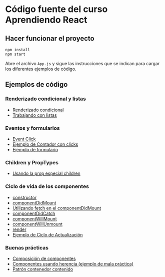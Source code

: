 
# Código fuente del curso Aprendiendo React

## Hacer funcionar el proyecto
```
npm install
npm start
```

Abre el archivo `App.js` y sigue las instrucciones que se indican para cargar los diferentes ejemplos de código.

## Ejemplos de código

### Renderizado condicional y listas
- [Renderizado condicional](./src/sections/conditional.js)
- [Trabajando con listas](./src/sections/lists.js)

### Eventos y formularios
- [Event Click](./src/sections/events.js)
- [Ejemplo de Contador con clicks](./src/ContadorApp.js)
- [Ejemplo de formulario](./src/sections/forms.js)

### Children y PropTypes
- [Usando la prop especial children](./src/sections/children.js)

### Ciclo de vida de los componentes
- [constructor](./src/sections/life-cycle/constructor.js)
- [componentDidMount](./src/sections/life-cycle/componentDidMount.js)
- [Utilizando fetch en el componentDidMount](./src/sections/fetch-example.js)
- [componentDidCatch](./src/sections/life-cycle/componentDidCatch.js)
- [componentWillMount](./src/sections/life-cycle/componentWillMount.js)
- [componentWillUnmount](./src/sections/life-cycle/componentWillUnmount.js)
- [render](./src/sections/life-cycle/render.js)
- [Ejemplo de Ciclo de Actualización](./src/sections/life-cycle/ejemploCicloDeActualizacion.js)

### Buenas prácticas
- [Composición de componentes](./src/sections/componentsWithComposition.js)
- [Componentes usando herencia (ejemplo de mala práctica)](./src/sections/componentsWithInheritance.js)
- [Patrón contenedor contenido](./src/sections/container-component)

